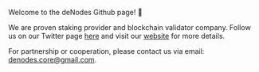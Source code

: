 Welcome to the deNodes Github page! 👋

We are proven staking provider and blockchain validator company. Follow us on our Twitter page [here](https://twitter.com/denodesxyz) and visit our [website](http://denodes.xyz/) for more details.

For partnership or cooperation, please contact us via email: denodes.core@gmail.com. 

<!---
denodesxyz/denodesxyz is a ✨ special ✨ repository because its `README.md` (this file) appears on your GitHub profile.
You can click the Preview link to take a look at your changes.
--->
